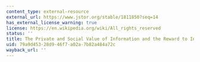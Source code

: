 ```yaml
---
content_type: external-resource
external_url: https://www.jstor.org/stable/1811850?seq=14
has_external_license_warning: true
license: https://en.wikipedia.org/wiki/All_rights_reserved
status: ''
title: The Private and Social Value of Information and the Reward to Inventive Activity
uid: 79a9d453-28d9-46f7-a02a-7b82a484a72c
wayback_url: ''
---
```

